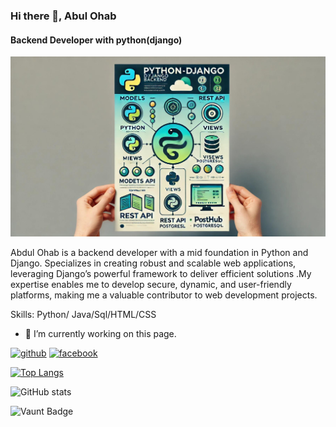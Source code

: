 ### Hi there 👋, Abul Ohab
#### Backend Developer with python(django)
![Backend Developer with python(django)](https://github.com/ohab-choton/ohab-choton/blob/main/Django_Backend_Project.jpg)

Abdul Ohab is a backend developer with a mid foundation in Python and Django. Specializes in creating robust and scalable web applications, leveraging Django’s powerful framework to deliver efficient solutions .My expertise enables me to develop secure, dynamic, and user-friendly platforms, making me a valuable contributor to web development projects.

Skills: Python/ Java/Sql/HTML/CSS

- 🔭 I’m currently working on this page. 


[<img src='https://cdn.jsdelivr.net/npm/simple-icons@3.0.1/icons/github.svg' alt='github' height='40'>](https://github.com/ohab-choton)  [<img src='https://cdn.jsdelivr.net/npm/simple-icons@3.0.1/icons/facebook.svg' alt='facebook' height='40'>](https://www.facebook.com/link.abdulohab)  

[![Top Langs](https://github-readme-stats.vercel.app/api/top-langs/?username=ohab-choton)](https://github.com/anuraghazra/github-readme-stats)

![GitHub stats](https://github-readme-stats.vercel.app/api?username=ohab-choton&show_icons=true&count_private=true)  

![Vaunt Badge](https://api.vaunt.dev/v1/github/entities/ohab-choton/contributions?format=svg&private=true)  

